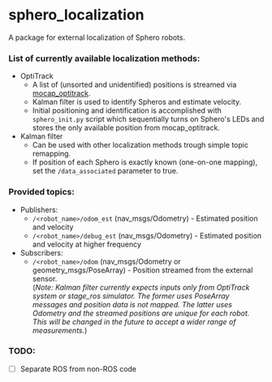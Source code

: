 # sphero_localization

A package for external localization of Sphero robots.

### List of currently available localization methods:
- OptiTrack
    - A list of (unsorted and unidentified) positions is streamed via [mocap_optitrack](https://github.com/larics/mocap_optitrack).
    - Kalman filter is used to identify Spheros and estimate velocity.
    - Initial positioning and identification is accomplished with `sphero_init.py` script which sequentially turns on Sphero's LEDs and stores the only available position from mocap_optitrack.
- Kalman filter
    - Can be used with other localization methods trough simple topic remapping.
    - If position of each Sphero is exactly known (one-on-one mapping), set the `/data_associated` parameter to true.
    

### Provided topics:
- Publishers:
    - `/<robot_name>/odom_est` (nav_msgs/Odometry) - Estimated position and velocity
    - `/<robot_name>/debug_est` (nav_msgs/Odometry) - Estimated position and velocity at higher frequency
- Subscribers:
    - `/<robot_name>/odom` (nav_msgs/Odometry or geometry_msgs/PoseArray) - Position streamed from the external sensor. <br>
    (_Note: Kalman filter currently expects inputs only from OptiTrack system or stage_ros simulator. The former uses PoseArray messages and position data is not mapped. The latter uses Odometry and the streamed positions are unique for each robot. This will be changed in the future to accept a wider range of measurements._)

### TODO:
- [ ] Separate ROS from non-ROS code